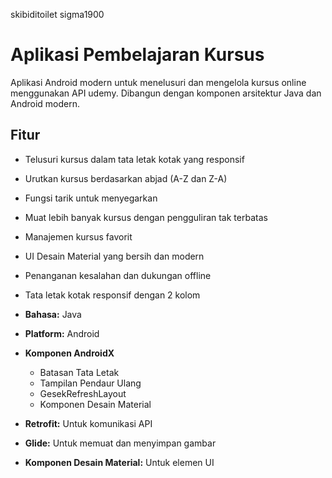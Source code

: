 skibiditoilet sigma1900


# Aplikasi Pembelajaran Kursus

Aplikasi Android modern untuk menelusuri dan mengelola kursus online menggunakan API udemy. Dibangun dengan komponen arsitektur Java dan Android modern.

## Fitur

- Telusuri kursus dalam tata letak kotak yang responsif
- Urutkan kursus berdasarkan abjad (A-Z dan Z-A)
- Fungsi tarik untuk menyegarkan
- Muat lebih banyak kursus dengan pengguliran tak terbatas
- Manajemen kursus favorit
- UI Desain Material yang bersih dan modern
- Penanganan kesalahan dan dukungan offline
- Tata letak kotak responsif dengan 2 kolom




- **Bahasa:** Java
- **Platform:** Android




- **Komponen AndroidX**
  - Batasan Tata Letak
  - Tampilan Pendaur Ulang
  - GesekRefreshLayout
  - Komponen Desain Material
- **Retrofit:** Untuk komunikasi API
- **Glide:** Untuk memuat dan menyimpan gambar
- **Komponen Desain Material:** Untuk elemen UI
